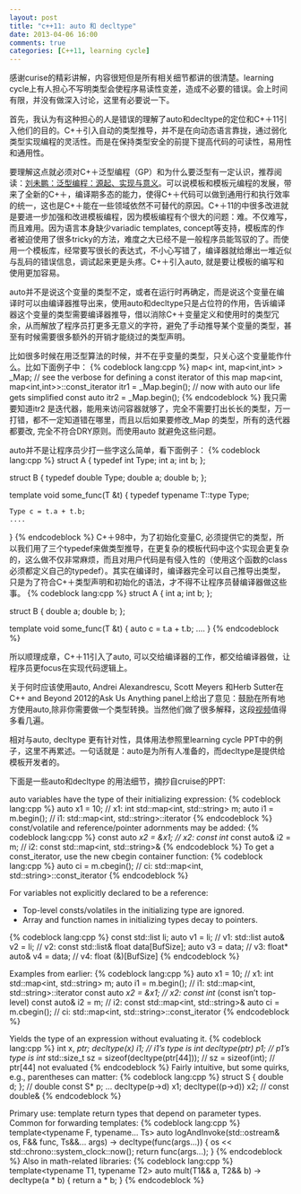 ```yaml
---
layout: post
title: "c++11: auto 和 decltype"
date: 2013-04-06 16:00
comments: true
categories: [C++11, learning cycle]
---
```


感谢curise的精彩讲解，内容很短但是所有相关细节都讲的很清楚。learning cycle上有人担心不写明类型会使程序易读性变差，造成不必要的错误。会上时间有限，并没有做深入讨论，这里有必要说一下。
<!-- more -->

首先，我认为有这种担心的人是错误的理解了auto和decltype的定位和C+＋11引入他们的目的。C+＋引入自动的类型推导，并不是在向动态语言靠拢，通过弱化类型实现编程的灵活性。而是在保持类型安全的前提下提高代码的可读性，易用性和通用性。

要理解这点就必须对C+＋泛型编程（GP）和为什么要泛型有一定认识，推荐阅读：[刘未鹏：泛型编程：源起、实现与意义](http://blog.csdn.net/pongba/article/details/2544894)。可以说模板和模板元编程的发展，带来了全新的C+＋，编译期多态的能力，使得C+＋代码可以做到通用行和执行效率的统一，这也是C+＋能在一些领域依然不可替代的原因。C+＋11的中很多改进就是要进一步加强和改进模板编程，因为模板编程有个很大的问题：难。不仅难写，而且难用。因为语言本身缺少variadic templates, concept等支持，模板库的作者被迫使用了很多tricky的方法，难度之大已经不是一般程序员能驾驭的了。而使用一个模板库，经常要写很长的表达式，不小心写错了，编译器就给爆出一堆近似与乱码的错误信息，调试起来更是头疼。C+＋引入auto, 就是要让模板的编写和使用更加容易。

auto并不是说这个变量的类型不定，或者在运行时再确定，而是说这个变量在编译时可以由编译器推导出来，使用auto和decltype只是占位符的作用，告诉编译器这个变量的类型需要编译器推导，借以消除C+＋变量定义和使用时的类型冗余，从而解放了程序员打更多无意义的字符，避免了手动推导某个变量的类型，甚至有时候需要很多额外的开销才能绕过的类型声明。

比如很多时候在用泛型算法的时候，并不在乎变量的类型，只关心这个变量能作什么。比如下面例子中：
{% codeblock lang:cpp %}
map< int, map<int,int> > _Map;
// see the verbose for defining a const iterator of this map
map<int, map<int,int>>::const_iterator itr1 = _Map.begin();
// now with auto our life gets simplified
const auto itr2 = _Map.begin(); 
{% endcodeblock %}
我只需要知道itr2 是迭代器，能用来访问容器就够了，完全不需要打出长长的类型，万一打错，都不一定知道错在哪里，而且以后如果要修改_Map 的类型，所有的迭代器都要改, 完全不符合DRY原则。而使用auto 就避免这些问题。

auto并不是让程序员少打一些字这么简单，看下面例子：
{% codeblock lang:cpp %}
struct A
{
    typedef int Type;
    int a;
    int b;
};

struct B
{
   typedef double Type;
   double a;
   double b;
};

template<T>
void some_func(T &t)
{
    typedef typename T::type Type;

    Type c = t.a + t.b;
    ....
}
{% endcodeblock %}
C+＋98中，为了初始化变量C, 必须提供它的类型，所以我们用了三个typedef来做类型推导，在更复杂的模板代码中这个实现会更复杂的，这么做不仅非常麻烦，而且对用户代码是有侵入性的（使用这个函数的class 必须都定义自己的typedef）。其实在编译时，编译器完全可以自己推导出类型，只是为了符合C+＋类型声明和初始化的语法，才不得不让程序员替编译器做这些事。
{% codeblock lang:cpp %}
struct A
{
    int a;
    int b;
};

struct B
{
   double a;
   double b;
};

template<T>
void some_func(T &t)
{
    auto c = t.a + t.b;
    ....
}
{% endcodeblock %}

所以顺理成章，C+＋11引入了auto, 可以交给编译器的工作，都交给编译器做，让程序员更focus在实现代码逻辑上。

关于何时应该使用auto, Andrei Alexandrescu, Scott Meyers 和Herb Sutter在C++ and Beyond 2012的Ask Us Anything panel上给出了意见：鼓励在所有地方使用auto,除非你需要做一个类型转换。当然他们做了很多解释，这段[视频](http://channel9.msdn.com/Shows/Going+Deep/C-and-Beyond-2012-Scott-Andrei-and-Herb-Ask-Us-Anything#time=25m03s)值得多看几遍。

相对与auto, decltype 更有针对性，具体用法参照里learning cycle PPT中的例子，这里不再累述。一句话就是：auto是为所有人准备的，而decltype是提供给模板开发者的。

下面是一些auto和decltype 的用法细节，摘抄自cruise的PPT:

auto variables have the type of their initializing expression:
{% codeblock lang:cpp %}
auto x1 = 10;
// x1: int
std::map<int, std::string> m;
auto i1 = m.begin();
// i1: std::map<int, std::string>::iterator
{% endcodeblock %}
const/volatile and reference/pointer adornments may be added:
{% codeblock lang:cpp %}
const auto *x2 = &x1; // x2: const int*
const auto& i2 = m; // i2: const std::map<int, std::string>&
{% endcodeblock %}
To get a const_iterator, use the new cbegin container function:
{% codeblock lang:cpp %}
auto ci = m.cbegin();
// ci: std::map<int, std::string>::const_iterator
{% endcodeblock %}

For variables not explicitly declared to be a reference:

* Top-level consts/volatiles in the initializing type are ignored.
* Array and function names in initializing types decay to pointers.

{% codeblock lang:cpp %}
const std::list<int> li;
auto v1 = li;
// v1: std::list<int>
auto& v2 = li;
// v2: const std::list<int>&
float data[BufSize];
auto v3 = data;
// v3: float*
auto& v4 = data;
// v4: float (&)[BufSize]
{% endcodeblock %}

Examples from earlier:
{% codeblock lang:cpp %}
auto x1 = 10;
// x1: int
std::map<int, std::string> m;
auto i1 = m.begin();
// i1: std::map<int, std::string>::iterator
const auto *x2 = &x1;
// x2: const int* (const isn’t top-level)
const auto& i2 = m;
// i2: const std::map<int, std::string>&
auto ci = m.cbegin();
// ci: std::map<int, std::string>::const_iterator
{% endcodeblock %}

Yields the type of an expression without evaluating it.
{% codeblock lang:cpp %}
int x, *ptr;
decltype(x) i1; // i1’s type is int
decltype(ptr) p1; // p1’s type is int*
std::size_t sz = sizeof(decltype(ptr[44])); // sz = sizeof(int);
                                           // ptr[44] not evaluated
{% endcodeblock %}
Fairly intuitive, but some quirks, e.g., parentheses can matter:
{% codeblock lang:cpp %}
struct S { double d; }; // double
const S* p; 
... 
decltype(p->d) x1; 
decltype((p->d)) x2; // const double&
{% endcodeblock %}

Primary use: template return types that depend on parameter types.
Common for forwarding templates:
{% codeblock lang:cpp %}
template<typename F, typename... Ts>
auto logAndInvoke(std::ostream& os,
F&& func, Ts&&... args) ->
decltype(func(args...))
{
os << std::chrono::system_clock::now();
return func(args...);
}
{% endcodeblock %}
Also in math-related libraries:
{% codeblock lang:cpp %}
template<typename T1, typename T2>
auto mult(T1&& a, T2&& b) ->
decltype(a * b)
{
return a * b;
}
{% endcodeblock %}

